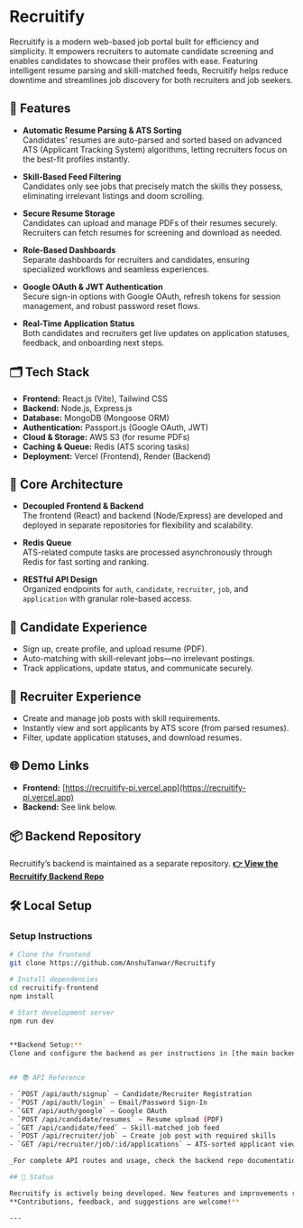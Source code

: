 # Recruitify

Recruitify is a modern web-based job portal built for efficiency and simplicity. It empowers recruiters to automate candidate screening and enables candidates to showcase their profiles with ease. Featuring intelligent resume parsing and skill-matched feeds, Recruitify helps reduce downtime and streamlines job discovery for both recruiters and job seekers.

## 🚀 Features

- **Automatic Resume Parsing & ATS Sorting**  
  Candidates' resumes are auto-parsed and sorted based on advanced ATS (Applicant Tracking System) algorithms, letting recruiters focus on the best-fit profiles instantly.

- **Skill-Based Feed Filtering**  
  Candidates only see jobs that precisely match the skills they possess, eliminating irrelevant listings and doom scrolling.

- **Secure Resume Storage**  
  Candidates can upload and manage PDFs of their resumes securely. Recruiters can fetch resumes for screening and download as needed.

- **Role-Based Dashboards**  
  Separate dashboards for recruiters and candidates, ensuring specialized workflows and seamless experiences.

- **Google OAuth & JWT Authentication**  
  Secure sign-in options with Google OAuth, refresh tokens for session management, and robust password reset flows.

- **Real-Time Application Status**  
  Both candidates and recruiters get live updates on application statuses, feedback, and onboarding next steps.

## 🗂️ Tech Stack

- **Frontend:** React.js (Vite), Tailwind CSS
- **Backend:** Node.js, Express.js
- **Database:** MongoDB (Mongoose ORM)
- **Authentication:** Passport.js (Google OAuth, JWT)
- **Cloud & Storage:** AWS S3 (for resume PDFs)
- **Caching & Queue:** Redis (ATS scoring tasks)
- **Deployment:** Vercel (Frontend), Render (Backend)

## 🔄 Core Architecture

- **Decoupled Frontend & Backend**  
  The frontend (React) and backend (Node/Express) are developed and deployed in separate repositories for flexibility and scalability.

- **Redis Queue**  
  ATS-related compute tasks are processed asynchronously through Redis for fast sorting and ranking.

- **RESTful API Design**  
  Organized endpoints for `auth`, `candidate`, `recruiter`, `job`, and `application` with granular role-based access.

## 📝 Candidate Experience

- Sign up, create profile, and upload resume (PDF).
- Auto-matching with skill-relevant jobs—no irrelevant postings.
- Track applications, update status, and communicate securely.

## 💼 Recruiter Experience

- Create and manage job posts with skill requirements.
- Instantly view and sort applicants by ATS score (from parsed resumes).
- Filter, update application statuses, and download resumes.

## 🌐 Demo Links

- **Frontend:** [https://recruitify-pi.vercel.app](https://recruitify-pi.vercel.app)
- **Backend:** See link below.

## 📦 Backend Repository

Recruitify’s backend is maintained as a separate repository.
**[👉 View the Recruitify Backend Repo](https://github.com/AnshuTanwar/Recruitify-Backend)**

## 🛠️ Local Setup

### Setup Instructions

```bash
# Clone the frontend
git clone https://github.com/AnshuTanwar/Recruitify

# Install dependencies
cd recruitify-frontend
npm install

# Start development server
npm run dev


**Backend Setup:**  
Clone and configure the backend as per instructions in [the main backend README](https://github.com/AnshuTanwar/Recruitify-Backend).


## 📚 API Reference

- `POST /api/auth/signup` — Candidate/Recruiter Registration
- `POST /api/auth/login` — Email/Password Sign-In
- `GET /api/auth/google` — Google OAuth
- `POST /api/candidate/resumes` — Resume upload (PDF)
- `GET /api/candidate/feed` — Skill-matched job feed
- `POST /api/recruiter/job` — Create job post with required skills
- `GET /api/recruiter/job/:id/applications` — ATS-sorted applicant view

_For complete API routes and usage, check the backend repo documentation._

## 📢 Status

Recruitify is actively being developed. New features and improvements roll out regularly—  
**Contributions, feedback, and suggestions are welcome!**

---
